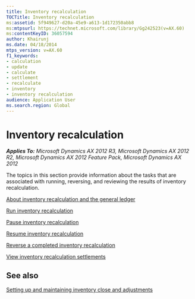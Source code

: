 ```yaml
---
title: Inventory recalculation
TOCTitle: Inventory recalculation
ms:assetid: 5f949627-d20a-45e9-a613-1d172350abb8
ms:mtpsurl: https://technet.microsoft.com/library/Gg242523(v=AX.60)
ms:contentKeyID: 36057594
author: Khairunj
ms.date: 04/18/2014
mtps_version: v=AX.60
f1_keywords:
- calculation
- update
- calculate
- settlement
- recalculate
- inventory
- inventory recalculation
audience: Application User
ms.search.region: Global
---
```


# Inventory recalculation 


_**Applies To:** Microsoft Dynamics AX 2012 R3, Microsoft Dynamics AX 2012 R2, Microsoft Dynamics AX 2012 Feature Pack, Microsoft Dynamics AX 2012_

The topics in this section provide information about the tasks that are associated with running, reversing, and reviewing the results of inventory recalculation.

[About inventory recalculation and the general ledger](about-inventory-recalculation-and-the-general-ledger.md)

[Run inventory recalculation](run-inventory-recalculation.md)

[Pause inventory recalculation](pause-inventory-recalculation.md)

[Resume inventory recalculation](resume-inventory-recalculation.md)

[Reverse a completed inventory recalculation](reverse-a-completed-inventory-recalculation.md)

[View inventory recalculation settlements](view-inventory-recalculation-settlements.md)

## See also

[Setting up and maintaining inventory close and adjustments](setting-up-and-maintaining-inventory-close-and-adjustments.md)

  


